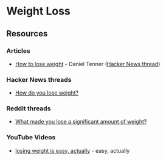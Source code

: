 # Weight Loss

## Resources

### Articles

* [How to lose weight](https://danieltenner.com/2010/06/21/0018-how-to-lose-weight-html/) - Daniel Tenner ([Hacker News thread](https://news.ycombinator.com/item?id=1449763))

### Hacker News threads

* [How do you lose weight?](https://news.ycombinator.com/item?id=167255)

### Reddit threads

* [What made you lose a significant amount of weight?](https://www.reddit.com/r/AskReddit/comments/1h3qyip/what_made_you_lose_a_significant_amount_of_weight/)

### YouTube Videos

* [losing weight is easy, actually](https://www.youtube.com/watch?v=aiGlxpSCMD8) - easy, actually
